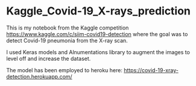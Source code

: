 # Kaggle_Covid-19_X-rays_prediction

This is my notebook from the Kaggle competition https://www.kaggle.com/c/siim-covid19-detection 
where the goal was to detect Covid-19 pneumonia from the X-ray scan.

I used Keras models and Alnumentations library to augment the images to level off and increase the dataset.

The model has been employed to heroku here: https://covid-19-xray-detection.herokuapp.com/
